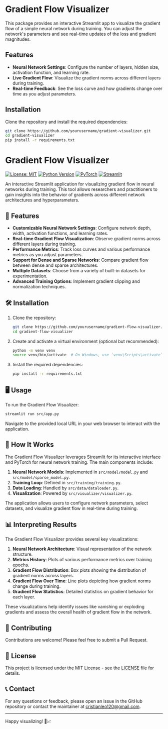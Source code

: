 # Gradient Flow Visualizer

This package provides an interactive Streamlit app to visualize the gradient flow of a simple neural network during training. You can adjust the network's parameters and see real-time updates of the loss and gradient magnitudes.

## Features

- **Neural Network Settings**: Configure the number of layers, hidden size, activation function, and learning rate.
- **Live Gradient Flow**: Visualize the gradient norms across different layers during training.
- **Real-time Feedback**: See the loss curve and how gradients change over time as you adjust parameters.

## Installation

Clone the repository and install the required dependencies:

```bash
git clone https://github.com/yourusername/gradient-visualizer.git
cd gradient-visualizer
pip install -r requirements.txt

````


# Gradient Flow Visualizer

[![License: MIT](https://img.shields.io/badge/License-MIT-yellow.svg)](https://opensource.org/licenses/MIT)
[![Python Version](https://img.shields.io/badge/python-3.7%2B-blue)](https://www.python.org/downloads/)
[![PyTorch](https://img.shields.io/badge/PyTorch-1.9%2B-red)](https://pytorch.org/)
[![Streamlit](https://img.shields.io/badge/Streamlit-1.0%2B-orange)](https://streamlit.io/)

An interactive Streamlit application for visualizing gradient flow in neural networks during training. This tool allows researchers and practitioners to gain insights into the behavior of gradients across different network architectures and hyperparameters.

## 🚀 Features

- **Customizable Neural Network Settings**: Configure network depth, width, activation functions, and learning rates.
- **Real-time Gradient Flow Visualization**: Observe gradient norms across different layers during training.
- **Performance Metrics**: Track loss curves and various performance metrics as you adjust parameters.
- **Support for Dense and Sparse Networks**: Compare gradient flow between dense and sparse architectures.
- **Multiple Datasets**: Choose from a variety of built-in datasets for experimentation.
- **Advanced Training Options**: Implement gradient clipping and normalization techniques.

## 🛠️ Installation

1. Clone the repository:
   ```bash
   git clone https://github.com/yourusername/gradient-flow-visualizer.git
   cd gradient-flow-visualizer
   ```

2. Create and activate a virtual environment (optional but recommended):
   ```bash
   python -m venv venv
   source venv/bin/activate  # On Windows, use `venv\Scripts\activate`
   ```

3. Install the required dependencies:
   ```bash
   pip install -r requirements.txt
   ```

## 🖥️ Usage

To run the Gradient Flow Visualizer:

```bash
streamlit run src/app.py
```

Navigate to the provided local URL in your web browser to interact with the application.

## 🧠 How It Works

The Gradient Flow Visualizer leverages Streamlit for its interactive interface and PyTorch for neural network training. The main components include:

1. **Neural Network Models**: Implemented in `src/model/model.py` and `src/model/sparse_model.py`.
2. **Training Loop**: Defined in `src/training/training.py`.
3. **Data Loading**: Handled by `src/data/dataloader.py`.
4. **Visualization**: Powered by `src/visualizer/visualizer.py`.

The application allows users to configure network parameters, select datasets, and visualize gradient flow in real-time during training.

## 📊 Interpreting Results

The Gradient Flow Visualizer provides several key visualizations:

1. **Neural Network Architecture**: Visual representation of the network structure.
2. **Metrics History**: Plots of various performance metrics over training epochs.
3. **Gradient Flow Distribution**: Box plots showing the distribution of gradient norms across layers.
4. **Gradient Flow Over Time**: Line plots depicting how gradient norms change during training.
5. **Gradient Flow Statistics**: Detailed statistics on gradient behavior for each layer.

These visualizations help identify issues like vanishing or exploding gradients and assess the overall health of gradient flow in the network.

## 🤝 Contributing

Contributions are welcome! Please feel free to submit a Pull Request.

## 📄 License

This project is licensed under the MIT License - see the [LICENSE](LICENSE) file for details.

## 📞 Contact

For any questions or feedback, please open an issue in the GitHub repository or contact the maintainer at cristianleo120@gmail.com.

---

Happy visualizing! 🎨📈